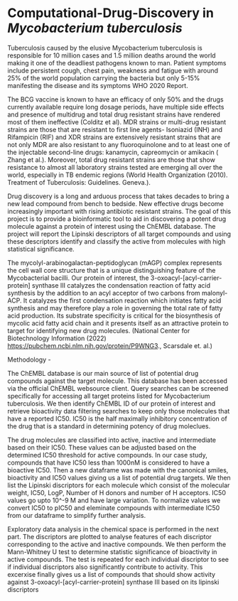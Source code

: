 # Computational-Drug-Discovery in _Mycobacterium tuberculosis_


Tuberculosis caused by the elusive Mycobacterium tuberculosis is responsible for 10 million cases and 1.5 million deaths around the world making it one of the deadliest pathogens known to man. Patient symptoms include persistent cough, chest pain, weakness and fatigue with around 25% of the world population carrying the bacteria but only 5-15% manifesting the disease and its symptoms WHO 2020 Report.

The BCG vaccine is known to have an efficacy of only 50% and the drugs currently available require long dosage periods, have multiple side effects and presence of multidrug and total drug resistant strains have rendered most of them ineffective (Colditz et al). MDR strains or multi-drug resistant strains are those that are resistant to first line agents- Isoniazid (INH) and Rifampicin (RIF) and XDR strains are extensively resistant strains that are not only MDR are also resistant to any fluoroquinolone and to at least one of the injectable second-line drugs: kanamycin, capreomycin or amikacin ( Zhang et al.). Moreover, total drug resistant strains are those that show resistance to almost all laboratory strains tested are emerging all over the world, especially in TB endemic regions (World Health Organization (2010). Treatment of Tuberculosis: Guidelines. Geneva.).


Drug discovery is a long and arduous process that takes decades to bring a new lead compound from bench to bedside. New effective drugs become increasingly important with rising antibiotic resistant strains. The goal of this project is to provide a bioinformatic tool to aid in discovering a potent drug molecule against a protein of interest using the ChEMBL database. The project will report the Lipinski descriptors of all target compounds and using these descriptors identify and classify the active from molecules with high statistical significance.

The mycolyl-arabinogalactan-peptidoglycan (mAGP) complex represents the cell wall core structure that is a unique distinguishing feature of the Mycobacterial bacilli. Our protein of interest, the 3-oxoacyl-[acyl-carrier-protein] synthase III catalyzes the condensation reaction of fatty acid synthesis by the addition to an acyl acceptor of two carbons from malonyl-ACP. It catalyzes the first condensation reaction which initiates fatty acid synthesis and may therefore play a role in governing the total rate of fatty acid production. Its substrate specificity is critical for the biosynthesis of mycolic acid fatty acid chain and it presents itself as an attractive protein to target for identifying new drug molecules. (National Center for Biotechnology Information (2022) https://pubchem.ncbi.nlm.nih.gov/protein/P9WNG3., Scarsdale et. al.)


Methodology - 


The ChEMBL database is our main source of list of potential drug compounds against the target molecule. This database has been accessed via the official ChEMBL websource client. Query searches can be screened specifically for accessing all target proteins listed for Mycobacterium tuberculosis. We then identify ChEMBL ID of our protein of interest and retrieve bioactivity data filtering searches to keep only those molecules that have a reported IC50. IC50 is the half maximally inhibitory concentration of the drug that is a standard in determining potency of drug moleclues.

The drug molecules are classified into active, inactive and intermediate based on their IC50. These values can be adjusted based on the determined IC50 threshold for active compounds. In our case study, compounds that have IC50 less than 1000nM is considered to have a bioactive IC50. Then a new dataframe was made with the canonical smiles, bioactivity and IC50 values giving us a list of potential drug targets. We then list the Lipinski discriptors for each molecule which consist of the molecular weight, IC50, LogP, Number of H donors and number of H acceptors. IC50 values go upto 10^-9 M and have large variation. To normalize values we convert IC50 to pIC50 and eleminate compounds with intermediate IC50 from our dataframe to simplify further analysis.

Exploratory data analysis in the chemical space is performed in the next part. The discriptors are plotted to analyse features of each discriptor corresponding to the active and inactive compounds. We then perform the Mann-Whitney U test to determine statistic significance of bioactivity in active compounds. The test is repeated for each individual discriptor to see if individual discriptors also significantly contribute to activity. This excerxise finally gives us a list of compounds that should show activity against 3-oxoacyl-[acyl-carrier-protein] synthase III based on its lipinski discriptors
